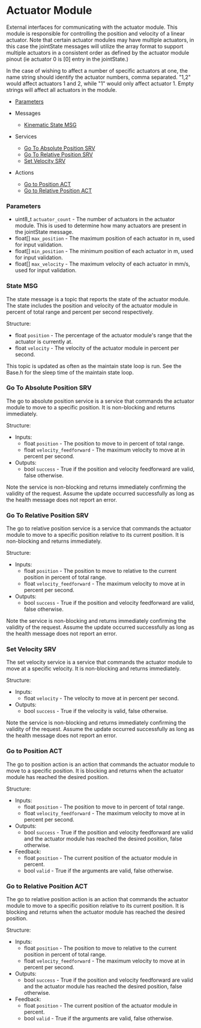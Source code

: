# Actuator Module

External interfaces for communicating with the actuator module. This module is responsible for controlling the position and velocity of a linear actuator. Note that certain actuator modules may have multiple actuators, in this case the jointState messages will utilize the array format to support multiple actuators in a consistent order as defined by the actuator module pinout (ie actuator 0 is [0] entry in the jointState.)

In the case of wishing to affect a number of specific actuators at one, the name string should identify the actuator numbers, comma separated. "1,2" would affect actuators 1 and 2, while "1" would only affect actuator 1. Empty strings will affect all actuators in the module.

-   [Parameters](#parameters)
-   Messages
    -   [Kinematic State MSG](#state-msg)
-   Services
    -   [Go To Absolute Position SRV](#go-to-absolute-position-srv)
    -   [Go To Relative Position SRV](#go-to-relative-position-srv)
    -   [Set Velocity SRV](#set-velocity-srv)
-   Actions

    -   [Go to Position ACT](#go-to-position-act)
    -   [Go to Relative Position ACT](#go-to-relative-position-act)

### Parameters

-   uint8_t `actuator_count` - The number of actuators in the actuator module. This is used to determine how many actuators are present in the jointState message.
-   float[] `max_position` - The maximum position of each actuator in m, used for input validation.
-   float[] `min_position` - The minimum position of each actuator in m, used for input validation.
-   float[] `max_velocity` - The maximum velocity of each actuator in mm/s, used for input validation.

### State MSG

The state message is a topic that reports the state of the actuator module. The state includes the position and velocity of the actuator module in percent of total range and percent per second respectively.

Structure:

-   float `position` - The percentage of the actuator module's range that the actuator is currently at.
-   float `velocity` - The velocity of the actuator module in percent per second.

This topic is updated as often as the maintain state loop is run. See the Base.h for the sleep time of the maintain state loop.

### Go To Absolute Position SRV

The go to absolute position service is a service that commands the actuator module to move to a specific position. It is non-blocking and returns immediately.

Structure:

-   Inputs:
    -   float `position` - The position to move to in percent of total range.
    -   float `velocity_feedforward` - The maximum velocity to move at in percent per second.
-   Outputs:
    -   bool `success` - True if the position and velocity feedforward are valid, false otherwise.

Note the service is non-blocking and returns immediately confirming the validity of the request. Assume the update occurred successfully as long as the health message does not report an error.

### Go To Relative Position SRV

The go to relative position service is a service that commands the actuator module to move to a specific position relative to its current position. It is non-blocking and returns immediately.

Structure:

-   Inputs:
    -   float `position` - The position to move to relative to the current position in percent of total range.
    -   float `velocity_feedforward` - The maximum velocity to move at in percent per second.
-   Outputs:
    -   bool `success` - True if the position and velocity feedforward are valid, false otherwise.

Note the service is non-blocking and returns immediately confirming the validity of the request. Assume the update occurred successfully as long as the health message does not report an error.

### Set Velocity SRV

The set velocity service is a service that commands the actuator module to move at a specific velocity. It is non-blocking and returns immediately.

Structure:

-   Inputs:
    -   float `velocity` - The velocity to move at in percent per second.
-   Outputs:
    -   bool `success` - True if the velocity is valid, false otherwise.

Note the service is non-blocking and returns immediately confirming the validity of the request. Assume the update occurred successfully as long as the health message does not report an error.

### Go to Position ACT

The go to position action is an action that commands the actuator module to move to a specific position. It is blocking and returns when the actuator module has reached the desired position.

Structure:

-   Inputs:
    -   float `position` - The position to move to in percent of total range.
    -   float `velocity_feedforward` - The maximum velocity to move at in percent per second.
-   Outputs:
    -   bool `success` - True if the position and velocity feedforward are valid and the actuator module has reached the desired position, false otherwise.
-   Feedback:
    -   float `position` - The current position of the actuator module in percent.
    -   bool `valid` - True if the arguments are valid, false otherwise.

### Go to Relative Position ACT

The go to relative position action is an action that commands the actuator module to move to a specific position relative to its current position. It is blocking and returns when the actuator module has reached the desired position.

Structure:

-   Inputs:
    -   float `position` - The position to move to relative to the current position in percent of total range.
    -   float `velocity_feedforward` - The maximum velocity to move at in percent per second.
-   Outputs:
    -   bool `success` - True if the position and velocity feedforward are valid and the actuator module has reached the desired position, false otherwise.
-   Feedback:
    -   float `position` - The current position of the actuator module in percent.
    -   bool `valid` - True if the arguments are valid, false otherwise.
